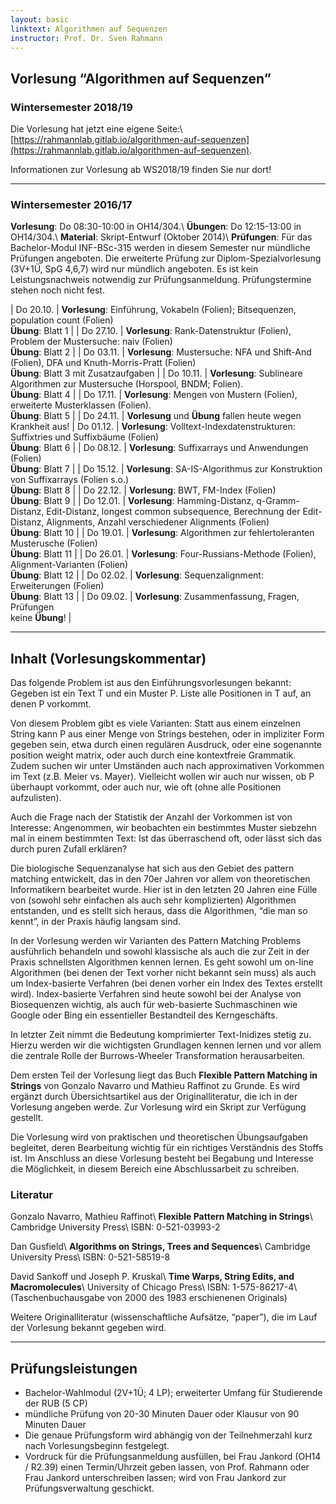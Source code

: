 ```yaml
---
layout: basic
linktext: Algorithmen auf Sequenzen
instructor: Prof. Dr. Sven Rahmann
---
```


## Vorlesung “Algorithmen auf Sequenzen”

### Wintersemester 2018/19

Die Vorlesung hat jetzt eine eigene Seite:\\
[https://rahmannlab.gitlab.io/algorithmen-auf-sequenzen](https://rahmannlab.gitlab.io/algorithmen-auf-sequenzen).

Informationen zur Vorlesung ab WS2018/19 finden Sie nur dort!

---

### Wintersemester 2016/17

**Vorlesung**: Do 08:30-10:00 in OH14/304.\\
**Übungen**:   Do 12:15-13:00 in OH14/304.\\
**Material**:    Skript-Entwurf (Oktober 2014)\\
**Prüfungen**: Für das Bachelor-Modul INF-BSc-315 werden in diesem Semester nur mündliche Prüfungen angeboten.  Die erweiterte Prüfung zur Diplom-Spezialvorlesung (3V+1Ü, SpG 4,6,7) wird nur mündlich angeboten.  Es ist kein Leistungsnachweis notwendig zur Prüfungsanmeldung. Prüfungstermine stehen noch nicht fest.

| Do 20.10. | **Vorlesung**: Einführung, Vokabeln (Folien); Bitsequenzen, population count (Folien) <br /> **Übung**: Blatt 1 |
| Do 27.10. | **Vorlesung**: Rank-Datenstruktur (Folien), Problem der Mustersuche: naiv (Folien) <br /> **Übung**: Blatt 2 |
| Do 03.11. | **Vorlesung**: Mustersuche: NFA und Shift-And (Folien), DFA und Knuth-Morris-Pratt (Folien) <br /> **Übung**: Blatt 3 mit Zusatzaufgaben |
| Do 10.11. | **Vorlesung**: Sublineare Algorithmen zur Mustersuche (Horspool, BNDM; Folien). <br /> **Übung**: Blatt 4 |
| Do 17.11. | **Vorlesung**: Mengen von Mustern (Folien), erweiterte Musterklassen (Folien). <br /> **Übung**: Blatt 5 |
| Do 24.11. | **Vorlesung** und **Übung** fallen heute wegen Krankheit aus!
| Do 01.12. | **Vorlesung**: Volltext-Indexdatenstrukturen: Suffixtries und Suffixbäume (Folien) <br /> **Übung**: Blatt 6 |
| Do 08.12. | **Vorlesung**: Suffixarrays und Anwendungen (Folien) <br /> **Übung**: Blatt 7 |
| Do 15.12. | **Vorlesung**: SA-IS-Algorithmus zur Konstruktion von Suffixarrays (Folien s.o.) <br /> **Übung**: Blatt 8 |
| Do 22.12. | **Vorlesung**: BWT, FM-Index (Folien) <br /> **Übung**: Blatt 9 |
| Do 12.01. | **Vorlesung**: Hamming-Distanz, q-Gramm-Distanz, Edit-Distanz, longest common subsequence, Berechnung der Edit-Distanz, Alignments, Anzahl verschiedener Alignments (Folien) <br /> **Übung**: Blatt 10 |
| Do 19.01. | **Vorlesung**: Algorithmen zur fehlertoleranten Musterusche (Folien) <br /> **Übung**: Blatt 11 |
| Do 26.01. | **Vorlesung**: Four-Russians-Methode (Folien), Alignment-Varianten (Folien) <br /> **Übung**: Blatt 12 |
| Do 02.02. | **Vorlesung**: Sequenzalignment: Erweiterungen (Folien) <br /> **Übung**: Blatt 13 |
| Do 09.02. | **Vorlesung**: Zusammenfassung, Fragen, Prüfungen <br /> keine **Übung**! |

---

## Inhalt (Vorlesungskommentar)

Das folgende Problem ist aus den Einführungsvorlesungen bekannt: Gegeben ist ein Text T und ein Muster P. Liste alle Positionen in T auf, an denen P vorkommt.

Von diesem Problem gibt es viele Varianten: Statt aus einem einzelnen String kann P aus einer Menge von Strings bestehen, oder in impliziter Form gegeben sein, etwa durch einen regulären Ausdruck, oder eine sogenannte position weight matrix, oder auch durch eine kontextfreie Grammatik. Zudem suchen wir unter Umständen auch nach approximativen Vorkommen im Text (z.B. Meier vs. Mayer). Vielleicht wollen wir auch nur wissen, ob P überhaupt vorkommt, oder auch nur, wie oft (ohne alle Positionen aufzulisten).

Auch die Frage nach der Statistik der Anzahl der Vorkommen ist von Interesse: Angenommen, wir beobachten ein bestimmtes Muster siebzehn mal in einem bestimmten Text: Ist das überraschend oft, oder lässt sich das durch puren Zufall erklären?

Die biologische Sequenzanalyse hat sich aus den Gebiet des pattern matching entwickelt, das in den 70er Jahren vor allem von theoretischen Informatikern bearbeitet wurde. Hier ist in den letzten 20 Jahren eine Fülle von (sowohl sehr einfachen als auch sehr komplizierten) Algorithmen entstanden, und es stellt sich heraus, dass die Algorithmen, “die man so kennt”, in der Praxis häufig langsam sind.

In der Vorlesung werden wir Varianten des Pattern Matching Problems ausführlich behandeln und sowohl klassische als auch die zur Zeit in der Praxis schnellsten Algorithmen kennen lernen. Es geht sowohl um on-line Algorithmen (bei denen der Text vorher nicht bekannt sein muss) als auch um Index-basierte Verfahren (bei denen vorher ein Index des Textes erstellt wird). Index-basierte Verfahren sind heute sowohl bei der Analyse von Biosequenzen wichtig, als auch für web-basierte Suchmaschinen wie Google oder Bing ein essentieller Bestandteil des Kerngeschäfts.

In letzter Zeit nimmt die Bedeutung komprimierter Text-Inidizes stetig zu. Hierzu werden wir die wichtigsten Grundlagen kennen lernen und vor allem die zentrale Rolle der Burrows-Wheeler Transformation herausarbeiten.

Dem ersten Teil der Vorlesung liegt das Buch **Flexible Pattern Matching in Strings** von Gonzalo Navarro und Mathieu Raffinot zu Grunde. Es wird ergänzt durch Übersichtsartikel aus der Originalliteratur, die ich in der Vorlesung angeben werde. Zur Vorlesung wird ein Skript zur Verfügung gestellt.

Die Vorlesung wird von praktischen und theoretischen Übungsaufgaben begleitet, deren Bearbeitung wichtig für ein richtiges Verständnis des Stoffs ist. Im Anschluss an diese Vorlesung besteht bei Begabung und Interesse die Möglichkeit, in diesem Bereich eine Abschlussarbeit zu schreiben.

### Literatur

Gonzalo Navarro, Mathieu Raffinot\\
**Flexible Pattern Matching in Strings**\\
Cambridge University Press\\
ISBN: 0-521-03993-2

Dan Gusfield\\
**Algorithms on Strings, Trees and Sequences**\\
Cambridge University Press\\
ISBN: 0-521-58519-8

David Sankoff und Joseph P. Kruskal\\
**Time Warps, String Edits, and Macromolecules**\\
University of Chicago Press\\
ISBN: 1-575-86217-4\\
(Taschenbuchausgabe von 2000 des 1983 erschienenen Originals)

Weitere Originalliteratur (wissenschaftliche Aufsätze, “paper”), die im Lauf der Vorlesung bekannt gegeben wird.

---

## Prüfungsleistungen

* Bachelor-Wahlmodul (2V+1Ü; 4 LP); erweiterter Umfang für Studierende der RUB (5 CP)
* mündliche Prüfung von 20-30 Minuten Dauer oder Klausur von 90 Minuten Dauer
* Die genaue Prüfungsform wird abhängig von der Teilnehmerzahl kurz nach Vorlesungsbeginn festgelegt.
* Vordruck für die Prüfungsanmeldung ausfüllen, bei Frau Jankord (OH14 / R2.39) einen Termin/Uhrzeit geben lassen, von Prof. Rahmann oder Frau Jankord unterschreiben lassen; wird von Frau Jankord zur Prüfungsverwaltung geschickt.


